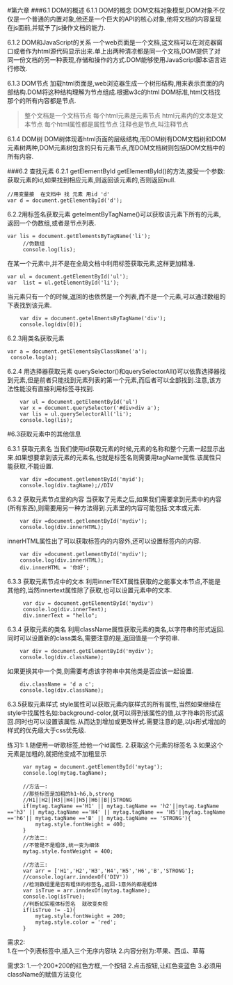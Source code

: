 #第六章
###6.1 DOM的概述
6.1.1 DOM的概念
DOM文档对象模型,DOM对象不仅仅是一个普通的内置对象,他还是一个巨大的API的核心对象,他将文档的内容呈现在js面前,并赋予了js操作文档的能力.

6.1.2 DOM和JavaScript的关系
一个web页面是一个文档,这文档可以在浏览器窗口或者作为html源代码显示出来.单上出两种清凉都是同一个文档,DOM提供了对同一份文档的另一种表现,存储和操作的方式.DOM能够使用JavaScript脚本语言进行修改.

6.1.3 DOM节点
加载html页面是,web浏览器生成一个树形结构,用来表示页面的内部结构.DOM将这种结构理解为节点组成.根据w3c的html DOM标准,html文档找那个的所有内容都是节点.
>整个文档是一个文档节点
>每个html元素是元素节点
>html元素内的文本是文本节点
>每个html属性都是属性节点
>注释也是节点,叫注释节点

6.1.4 DOM树
DOM树体现着html页面的层级结构,而DOM树有DOM文档树和DOM元素树两种,DOM元素树包含的只有元素节点,而DOM文档树则包括DOM文档中的所有内容.

###6.2 查找元素
6.2.1 getElementById
getElementById()的方法,接受一个参数:获取元素的id,如果找到相应元素,则返回该元素的,否则返回null.

    //用变量接  在文档中 找 元素 用id 'd'
    var d = document.getElementById('d');  

6.2.2用标签名获取元素
getelmentByTagName()可以获取该元素下所有的元素,返回一个伪数组,或者是节点列表.

	var lis = document.getElementsByTagName('li');
         //伪数组
         console.log(lis);

在某一个元素中,并不是在全局文档中利用标签获取元素,这样更加精准.

	var ul = document.getElementById('ul');
    var  list = ul.getElementById('li');

当元素只有一个的时候,返回的也依然是一个列表,而不是一个元素,可以通过数组的下表找到该元素.

        var div = document.getelEmentsByTagName('div');
        console.log(div[0]);

6.2.3用类名获取元素 

	var a = document.getElementsByClassName('a');
     console.log(a);

6.2.4 用选择器获取元素
querySelector()和querySelectorAll()可以依靠选择器找到元素,但是前者只能找到元素列表的第一个元素,而后者可以全部找到.注意,该方法性能没有直接利用标签寻找到.

        var ul = document.getElementById('ul')
        var x = document.querySelector('#div>div a');
        var lis = ul.querySelectorAll('li');
        console.log(lis);

#6.3获取元素中的其他信息

6.3.1 获取元素名
当我们使用id获取元素的时候,元素的名称和整个元素一起显示出来.如果想要拿到该元素的元素名,也就是标签名则需要用tagName属性.该属性只能获取,不能设置.

        var div =document.getlementById('myid');
        console.log(div.tagName);//DIV

6.3.2 获取元素节点里的内容
当获取了元素之后,如果我们需要拿到元素中的内容(所有东西),则需要用另一种方法得到.元素里的内容可能包括:文本或元素.

		var div =document.getlementById('mydiv');
        console.log(div.innerHTML);

innerHTML属性出了可以获取标签内的内容外,还可以设置标签内的内容.

        var div =document.getlementById('mydiv');
        console.log(div.innerHTML);
        div.innerHTML = '你好';
6.3.3 获取元素节点中的文本
利用innerTEXT属性获取的之能事文本节点,不能是其他的,当然innertext属性除了获取,也可以设置元素中的文本.

         var div = document.getElementById('mydiv')
         console.log(div.innerText);
         div.innerText = "hello";

6.3.4 获取元素的类名
利用className属性获取元素的类名,以字符串的形式返回.同时可以设置新的class类名,需要注意的是,返回值是一个字符串.

        var div = document.getElementById('mydiv');
        console.log(div.className);

如果更换其中一个类,则需要考虑该字符串中其他类是否应该一起设置.

        div.className = 'd a c';
        console.log(div.className);

6.3.5获取元素样式
style属性可以获取元素内联样式的所有属性,当然如果继续在style中找属性名如:background-color,就可以得到该属性的值,以字符串的形式返回.同时也可以设置该属性.从而达到增加或更改样式.需要注意的是,以js形式增加的样式的优先级大于css优先级.


练习1:
1.随便用一听歌标签,给他一个id属性.
2.获取这个元素的标签名
3.如果这个元素是加粗的,就把他变成不加粗显示

		 var mytag = document.getElementById('mytag');
         console.log(mytag.tagName);
         
         //方法一:
         //那些标签是加粗的h1~h6,b,strong
         //H1||H2||H3||H4||H5||H6||B||STRONG
         if(mytag.tagName =='H1' || mytag.tagName == 'h2'||mytag.tagName =='h3' || mytag.tagName =='H4' || mytag.tagName == 'H5'||mytag.tagName =='h6'|| mytag.tagName =='B' || mytag.tagName == 'STRONG'){
             mytag.style.fontWeight = 400;
         }
         //方法二:
         //不管是不是粗体,统一变为细体
         mytag.style.fontWeight = 400;

         //方法三:
         var arr = ['H1','H2','H3','H4','H5','H6','B','STRONG'];
         //console.log(arr.inndexOf('DIV'))
         //检测数组里是否有粗体的标签名,返回-1意外的都是粗体
         var isTrue = arr.inndexOf(mytag.tagName);
         console.log(isTrue);
         //判断如实粗体标签名  就改变央视
         if(isTrue != -1){
             mytag.style.fontWeight = 200;
             mytag.style.color = 'red';
         }

需求2:  
1.在一个列表标签中,插入三个无序内容块
2.内容分别为:苹果、西瓜、草莓


需求3:
1.一个200*200的红色方框,一个按钮
2.点击按钮,让红色变蓝色
3.必须用className的赋值方法变化